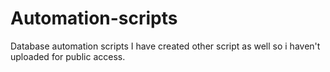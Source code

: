 # Automation-scripts
Database automation scripts
I have created other script as well so i haven't uploaded for public access.

